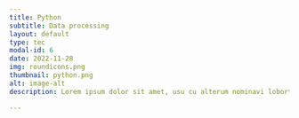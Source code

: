 ```yaml
---
title: Python
subtitle: Data processing
layout: default
type: tec
modal-id: 6
date: 2022-11-28
img: roundicons.png
thumbnail: python.png
alt: image-alt
description: Lorem ipsum dolor sit amet, usu cu alterum nominavi lobortis. 

---
```

